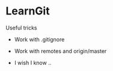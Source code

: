 # LearnGit
Useful tricks
* Work with .gitignore

* Work with remotes and origin/master


* I wish I know ..

